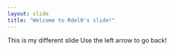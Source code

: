 ```yaml
---
layout: slide
title: "Welcome to Rdel0's slide!"
---
```

This is my different slide
Use the left arrow to go back!
